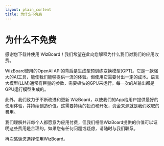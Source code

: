 ```yaml
---
layout: plain_content
title: 为什么不免费
---
```

# 为什么不免费

感谢您下载并使用 WizBoard！我们希望在此向您解释为什么我们对我们的应用收费。

WizBoard使用的OpenAl API的背后是生成型预训练变换模型(GPT)。它是一款强大的AI工具，能使我们能够提供一流的体验。但使用它需要付出一定的成本。语言大模型(LLM)通常有巨量的参数，需要极快的GPU来运行。每一次的AI输出都是GPU运行模型生成的。

此外，我们致力于不断改进和更新 WizBoard，以使我们的App给用户提供最好的使用体验，并持续创造价值。这需要持续的投资和开发，资金来源就是我们收取的费用。

我们理解并非每个人都愿意为应用付费，但我们相信WizBoard提供的价值可以证明这些费用是合理的。如果您有任何问题或疑虑，请随时与我们联系。

再次感谢您选择使用WizBoard。
